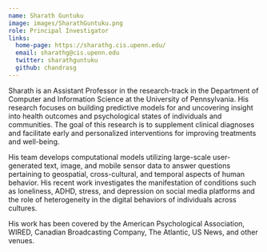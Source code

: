 ```yaml
---
name: Sharath Guntuku
image: images/SharathGuntuku.png
role: Principal Investigator
links:
  home-page: https://sharathg.cis.upenn.edu/
  email: sharathg@cis.upenn.edu
  twitter: sharathguntuku
  github: chandrasg
---
```


Sharath is an Assistant Professor in the research-track in the Department of Computer and Information Science at the University of Pennsylvania. His research focuses on building predictive models for and uncovering insight into health outcomes and psychological states of individuals and communities. The goal of this research is to supplement clinical diagnoses and facilitate early and personalized interventions for improving treatments and well-being.

His team develops computational models utilizing large-scale user-generated text, image, and mobile sensor data to answer questions pertaining to geospatial, cross-cultural, and temporal aspects of human behavior. His recent work investigates the manifestation of conditions such as loneliness, ADHD, stress, and depression on social media platforms and the role of heterogeneity in the digital behaviors of individuals across cultures.

His work has been covered by the American Psychological Association, WIRED, Canadian Broadcasting Company, The Atlantic, US News, and other venues.
